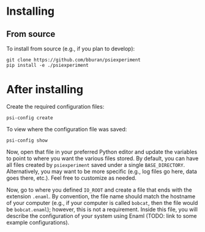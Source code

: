 # Installing

## From source

To install from source (e.g., if you plan to develop):

    git clone https://github.com/bburan/psiexperiment
    pip install -e ./psiexperiment

# After installing

Create the required configuration files:

    psi-config create

To view where the configuration file was saved:

    psi-config show

Now, open that file in your preferred Python editor and update the variables to point to where you want the various files stored. By default, you can have all files created by `psiexperiment` saved under a single `BASE_DIRECTORY`. Alternatively, you may want to be more specific (e.g., log files go here, data goes there, etc.). Feel free to customize as needed.

Now, go to where you defined `IO_ROOT` and create a file that ends with the extension `.enaml`. By convention, the file name should match the hostname of your computer (e.g., if your computer is called `bobcat`, then the file would be `bobcat.enaml`); however, this is not a requirement. Inside this file, you will describe the configuration of your system using Enaml (TODO: link to some example configurations). 

